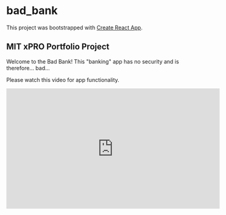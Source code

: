 # bad_bank

This project was bootstrapped with [Create React App](https://github.com/facebook/create-react-app).

## MIT xPRO Portfolio Project

Welcome to the Bad Bank!  This "banking" app has no security and is therefore... bad...

Please watch this video for app functionality.

<iframe width="560" height="315" src="https://www.youtube.com/embed/EH1tPSAN_a4" title="YouTube video player" frameborder="0" allow="accelerometer; autoplay; clipboard-write; encrypted-media; gyroscope; picture-in-picture; web-share" allowfullscreen></iframe>

